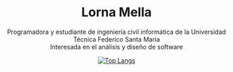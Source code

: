<div align="center">
  <h1> Lorna Mella </h1>
  <p> 
    Programadora y estudiante de ingeniería civil informática de la Universidad Técnica Federico Santa Maria <br/>
    Interesada en el análisis y diseño de software  
  </p>
  

[![Top Langs](https://github-readme-stats.vercel.app/api/top-langs/?username=lmellan&layout=donut-vertical&theme=transparent&hide_border=true&text_color=ffffff)](https://github.com/lmellan/github-readme-stats)



</div>
